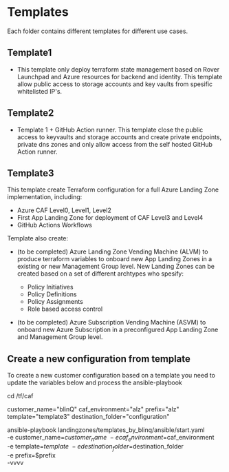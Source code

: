 # Templates

Each folder contains different templates for different use cases.

## Template1
- This template only deploy terraform state management based on Rover Launchpad and Azure resources for backend and identity. This template allow public access to storage accounts and key vaults from spesific whitelisted IP's.

## Template2
- Template 1 + GitHub Action runner. This template close the public access to keyvaults and storage accounts and create private endpoints, private dns zones and only allow access from the self hosted GitHub Action runner.

## Template3
This template create Terraform configuration for a full Azure Landing Zone implementation, including:
- Azure CAF Level0, Level1, Level2
- First App Landing Zone for deployment of CAF Level3 and Level4
- GitHub Actions Workflows

Template also create:

- (to be completed) Azure Landing Zone Vending Machine (ALVM) to produce terraform variables to onboard new App Landing Zones in a existing or new Management Group level. New Landing Zones can be created based on a set of different archtypes who spesify:
    - Policy Initiatives
    - Policy Definitions
    - Policy Assignments
    - Role based access control

- (to be completed) Azure Subscription Vending Machine (ASVM) to onboard new Azure Subscription in a preconfigured App Landing Zone and Management Group level.

## Create a new configuration from template
To create a new customer configuration based on a template you need to update the variables below and process the ansible-playbook

cd /tf/caf

customer_name="blinQ"
caf_environment="alz"
prefix="alz"
template="template3"
destination_folder="configuration"

ansible-playbook landingzones/templates_by_blinq/ansible/start.yaml \
  -e customer_name=$customer_name \
  -e caf_environment=$caf_environment \
  -e template=$template \
  -e destination_folder=$destination_folder \
  -e prefix=$prefix \
  -vvvv